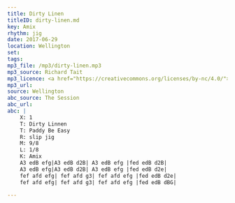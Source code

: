 ```yaml
---
title: Dirty Linen
titleID: dirty-linen.md
key: Amix
rhythm: jig
date: 2017-06-29
location: Wellington 
set: 
tags: 
mp3_file: /mp3/dirty-linen.mp3
mp3_source: Richard Tait
mp3_licence: <a href="https://creativecommons.org/licenses/by-nc/4.0/">CC-BY-NC-4.0</a>
mp3_url: 
source: Wellington
abc_source: The Session
abc_url: 
abc: |
    X: 1
    T: Dirty Linnen
    T: Paddy Be Easy
    R: slip jig
    M: 9/8
    L: 1/8
    K: Amix
    A3 edB efg|A3 edB d2B| A3 edB efg |fed edB d2B|
    A3 edB efg|A3 edB d2B| A3 edB efg |fed edB d2e|
    fef afd efg| fef afd g3| fef afd efg |fed edB d2e|
    fef afd efg| fef afd g3| fef afd efg |fed edB dBG|

---
```

